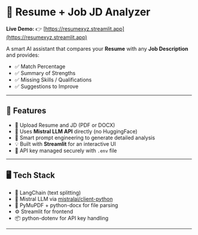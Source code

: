 # 📄 Resume + Job JD Analyzer

**Live Demo:** 👉 [https://resumexyz.streamlit.app](https://resumexyz.streamlit.app)

A smart AI assistant that compares your **Resume** with any **Job Description** and provides:

- ✅ Match Percentage  
- ✅ Summary of Strengths  
- ✅ Missing Skills / Qualifications  
- ✅ Suggestions to Improve

---

## 🚀 Features

- 📄 Upload Resume and JD (PDF or DOCX)
- 🧠 Uses **Mistral LLM API** directly (no HuggingFace)
- 🧩 Smart prompt engineering to generate detailed analysis
- 💡 Built with **Streamlit** for an interactive UI
- 🔐 API key managed securely with `.env` file

---

## 🖥️ Tech Stack

- 🦜 LangChain (text splitting)
- 🧠 Mistral LLM via [mistralai/client-python](https://github.com/mistralai/client-python)
- 📄 PyMuPDF + python-docx for file parsing
- ⚙️ Streamlit for frontend
- 📦 python-dotenv for API key handling

---

